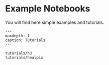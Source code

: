 # Example Notebooks

You will find here simple examples and tutorials.

```{toctree}
---
maxdepth: 1
caption: Tutorials
---

tutorials/h3
tutorials/healpix
```
